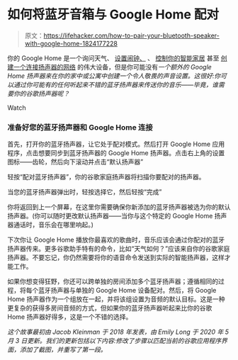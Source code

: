 # 如何将蓝牙音箱与 Google Home 配对

> 原文：<https://lifehacker.com/how-to-pair-your-bluetooth-speaker-with-google-home-1824177228>

你的 Google Home 是一个询问天气、 [设置闹钟、](https://lifehacker.com/how-to-set-a-music-alarm-with-your-google-home-speaker-1822673391) 、 [控制你的智能家居](https://lifehacker.com/everything-your-google-home-can-do-is-now-listed-on-one-1821951991) 甚至 [创建一个连接扬声器的网络](https://lifehacker.com/how-to-turn-multiple-google-home-devices-into-a-connect-1841750139) 的伟大设备，但是你可能没有*一个额外的 Google Home 扬声器来在你的家中或公寓中创建一个令人敬畏的声音设置。这很好:你可以通过你可能有的任何听起来不错的蓝牙扬声器来传送你的音乐——毕竟，谁需要你的谷歌扬声器呢？*

Watch

### **准备好您的蓝牙扬声器和 Google Home 连接**

首先，打开你的蓝牙扬声器，让它处于配对模式。然后打开 Google Home 应用程序，点击想要同步到蓝牙扬声器的 Google Home 扬声器。点击右上角的设置图标——齿轮，然后向下滚动并点击“默认扬声器”

轻按“配对蓝牙扬声器”，你的谷歌家庭扬声器将扫描你要配对的扬声器。

当您的蓝牙扬声器弹出时，轻按选择它，然后轻按“完成”

你将返回到上一个屏幕，在这里你需要确保你新添加的蓝牙扬声器被选为你的默认扬声器。(你可以随时更改默认扬声器——当你与这个特定的 Google Home 扬声器通话时，音乐会在哪里响起。)

下次你让 Google Home 播放你最喜欢的歌曲时，音乐应该会通过你配对的蓝牙扬声器传来。更多谷歌助手特有的命令，比如“天气如何？”应该来自你的谷歌家庭扬声器。不要忘记，你仍然需要将你的语音命令发送到实际的智能扬声器，这样才能工作。

如果你想变得狂野，你还可以跨单独的房间添加多个蓝牙扬声器；遵循相同的过程，将每个蓝牙扬声器与单独的 Google Home 设备配对。然后，将 Google Home 扬声器作为一个组放在一起，并将该组设置为音频的默认目标。这是一种更复杂的获得多房间音频的方式，但如果你的蓝牙扬声器听起来比你的谷歌 Home 扬声器好得多，这是一个不错的选择。

*这个故事最初由 Jacob Kleinman 于 2018 年发表，由 Emily Long 于 2020 年 5 月 3 日更新。我们的更新包括以下内容:修改了步骤以匹配当前的谷歌应用程序界面，添加了截图，并重写了第一段。*